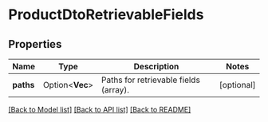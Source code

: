 # ProductDtoRetrievableFields

## Properties

Name | Type | Description | Notes
------------ | ------------- | ------------- | -------------
**paths** | Option<**Vec<String>**> | Paths for retrievable fields (array). | [optional]

[[Back to Model list]](../README.md#documentation-for-models) [[Back to API list]](../README.md#documentation-for-api-endpoints) [[Back to README]](../README.md)


